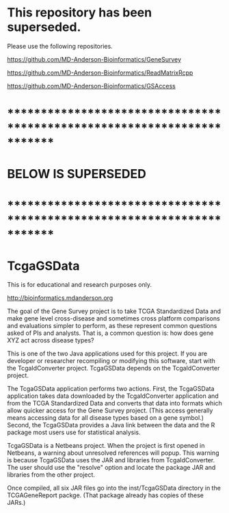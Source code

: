 # This repository has been superseded.

Please use the following repositories.

https://github.com/MD-Anderson-Bioinformatics/GeneSurvey

https://github.com/MD-Anderson-Bioinformatics/ReadMatrixRcpp

https://github.com/MD-Anderson-Bioinformatics/GSAccess

# ***********************************************************************
# BELOW IS SUPERSEDED
# ***********************************************************************

# TcgaGSData

This is for educational and research purposes only. 

http://bioinformatics.mdanderson.org

The goal of the Gene Survey project is to take TCGA Standardized Data and make gene level cross-disease and sometimes cross platform comparisons and evaluations simpler to perform, as these represent common questions asked of PIs and analysts. That is, a common question is: how does gene XYZ act across disease types?

This is one of the two Java applications used for this project. If you are developer or researcher recompiling or modifying this software, start with the TcgaIdConverter project. TcgaGSData depends on the TcgaIdConverter project.

The TcgaGSData application performs two actions. First, the TcgaGSData application takes data downloaded by the TcgaIdConverter application and from the TCGA Standardized Data and converts that data into formats which allow quicker access for the Gene Survey project. (This access generally means accessing data for all disease types based on a gene symbol.) Second, the TcgaGSData provides a Java link between the data and the R package most users use for statistical analysis.

TcgaGSData is a Netbeans project. When the project is first opened in Netbeans, a warning about unresolved references will popup. This warning is because TcgaGSData uses the JAR and libraries from TcgaIdConverter. The user should use the "resolve" option and locate the package JAR and libraries from the other project.

Once compiled, all six JAR files go into the inst/TcgaGSData directory in the TCGAGeneReport packge. (That package already has copies of these JARs.)
